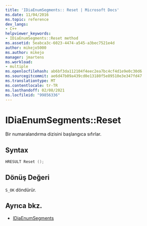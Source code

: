 ```yaml
---
title: 'IDiaEnumSegments:: Reset | Microsoft Docs'
ms.date: 11/04/2016
ms.topic: reference
dev_langs:
- C++
helpviewer_keywords:
- IDiaEnumSegments::Reset method
ms.assetid: 5eabca3c-6023-4474-a545-a3bec7521e4d
author: mikejo5000
ms.author: mikejo
manager: jmartens
ms.workload:
- multiple
ms.openlocfilehash: ab6bf3da112104f4eec2ea7bc4cf4d1e9e0c30d6
ms.sourcegitcommit: ae6d47b09a439cd0e13180f5e89510e3e347fd47
ms.translationtype: MT
ms.contentlocale: tr-TR
ms.lasthandoff: 02/08/2021
ms.locfileid: "99856336"
---
```

# <a name="idiaenumsegmentsreset"></a>IDiaEnumSegments::Reset
Bir numaralandırma dizisini başlangıca sıfırlar.

## <a name="syntax"></a>Syntax

```C++
HRESULT Reset ();
```

## <a name="return-value"></a>Dönüş Değeri
 `S_OK` döndürür.

## <a name="see-also"></a>Ayrıca bkz.
- [IDiaEnumSegments](../../debugger/debug-interface-access/idiaenumsegments.md)